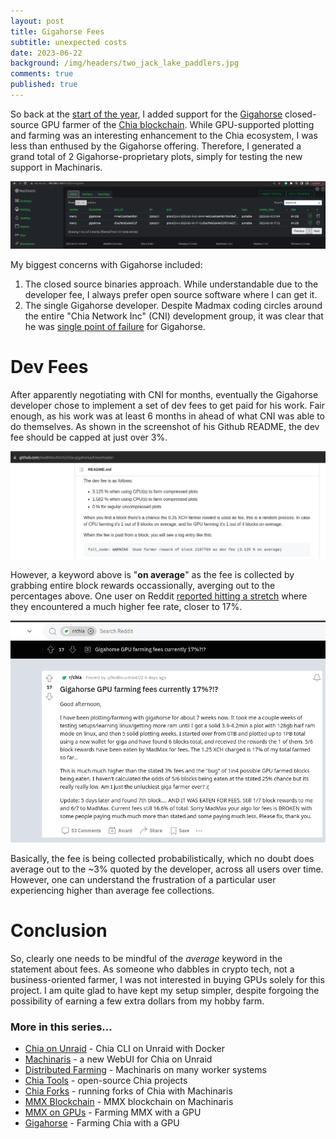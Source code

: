 ```yaml
---
layout: post
title: Gigahorse Fees
subtitle: unexpected costs
date: 2023-06-22
background: /img/headers/two_jack_lake_paddlers.jpg
comments: true
published: true
---
```


So back at the [start of the year](/2023/02/20/gigahorse/), I added support for the [Gigahorse](https://github.com/madMAx43v3r/chia-gigahorse/tree/master) closed-source GPU farmer of the [Chia blockchain](https://github.com/Chia-Network/chia-blockchain).  While GPU-supported plotting and farming was an interesting enhancement to the Chia ecosystem, I was less than enthused by the Gigahorse offering.  Therefore, I generated a grand total of 2 Gigahorse-proprietary plots, simply for testing the new support in Machinaris.

<img src="/img/posts/gigahorse-fees-machinaris.png" class="img-fluid" />

My biggest concerns with Gigahorse included:
1. The closed source binaries approach.  While understandable due to the developer fee, I always prefer open source software where I can get it.
1. The single Gigahorse developer.  Despite Madmax coding circles around the entire "Chia Network Inc" (CNI) development group, it was clear that he was [single point of failure](https://en.wikipedia.org/wiki/Bus_factor) for Gigahorse.

# Dev Fees

After apparently negotiating with CNI for months, eventually the Gigahorse developer chose to implement a set of dev fees to get paid for his work.  Fair enough, as his work was at least 6 months in ahead of what CNI was able to do themselves.  As shown in the screenshot of his Github README, the dev fee should be capped at just over 3%.

<img src="/img/posts/gigahorse-fees.png" class="img-fluid" />

However, a keyword above is "**on average**" as the fee is collected by grabbing entire block rewards occassionally, averging out to the percentages above.  One user on Reddit [reported hitting a stretch](https://www.reddit.com/r/chia/comments/14b4fuf/gigahorse_gpu_farming_fees_currently_17/) where they encountered a much higher fee rate, closer to 17%. 

<img src="/img/posts/gigahorse-fees-thread.png" class="img-fluid" />

Basically, the fee is being collected probabilistically, which no doubt does average out to the ~3% quoted by the developer, across all users over time.  However, one can understand the frustration of a particular user experiencing higher than average fee collections.

# Conclusion

So, clearly one needs to be mindful of the *average* keyword in the statement about fees.  As someone who dabbles in crypto tech, not a business-oriented farmer, I was not interested in buying GPUs solely for this project.  I am quite glad to have kept my setup simpler, despite forgoing the possibility of earning a few extra dollars from my hobby farm.

### More in this series...
* [Chia on Unraid](/2021/04/30/unraid-chia-plotting-farming/) - Chia CLI on Unraid with Docker
* [Machinaris](/2021/05/21/unraid-chia-machinaris/) - a new WebUI for Chia on Unraid
* [Distributed Farming](/2021/06/29/machinaris-distributed/) - Machinaris on many worker systems
* [Chia Tools](/2021/09/04/chia-tools/) - open-source Chia projects
* [Chia Forks](/2021/10/13/chia-forks/) - running forks of Chia with Machinaris
* [MMX Blockchain](/2021/12/31/mmx-blockchain/) - MMX blockchain on Machinaris
* [MMX on GPUs](/2022/02/09/mmx-gpu/) - Farming MMX with a GPU
* [Gigahorse](/2023/02/20/gigahorse/) - Farming Chia with a GPU
